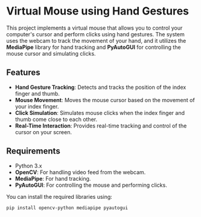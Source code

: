 # Virtual Mouse using Hand Gestures

This project implements a virtual mouse that allows you to control your computer's cursor and perform clicks using hand gestures. The system uses the webcam to track the movement of your hand, and it utilizes the **MediaPipe** library for hand tracking and **PyAutoGUI** for controlling the mouse cursor and simulating clicks.

## Features

- **Hand Gesture Tracking**: Detects and tracks the position of the index finger and thumb.
- **Mouse Movement**: Moves the mouse cursor based on the movement of your index finger.
- **Click Simulation**: Simulates mouse clicks when the index finger and thumb come close to each other.
- **Real-Time Interaction**: Provides real-time tracking and control of the cursor on your screen.

## Requirements

- Python 3.x
- **OpenCV**: For handling video feed from the webcam.
- **MediaPipe**: For hand tracking.
- **PyAutoGUI**: For controlling the mouse and performing clicks.

You can install the required libraries using:

```bash
pip install opencv-python mediapipe pyautogui
